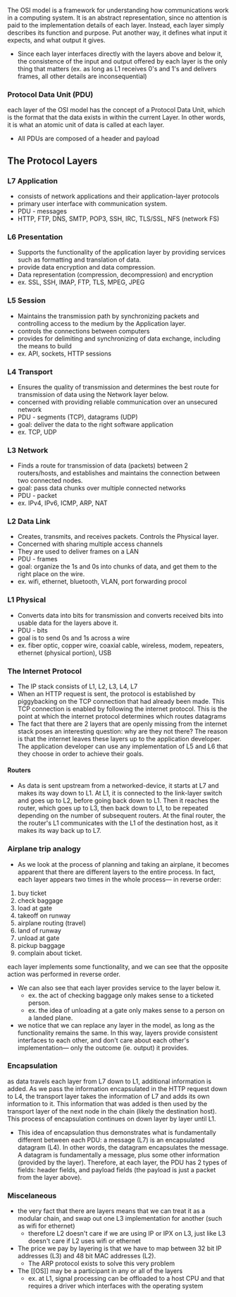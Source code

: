 
The OSI model is a framework for understanding how communications work in a computing system. It is an abstract representation, since no attention is paid to the implementation details of each layer. Instead, each layer simply describes its function and purpose. Put another way, it defines what input it expects, and what output it gives. 
- Since each layer interfaces directly with the layers above and below it, the consistence of the input and output offered by each layer is the only thing that matters (ex. as long as L1 receives 0's and 1's and delivers frames, all other details are inconsequential)

### Protocol Data Unit (PDU)
each layer of the OSI model has the concept of a Protocol Data Unit, which is the format that the data exists in within the current Layer. In other words, it is what an atomic unit of data is called at each layer.
- All PDUs are composed of a header and payload

## The Protocol Layers
### L7 Application	
- consists of network applications and their application-layer protocols
- primary user interface with communication system.
- PDU - messages
- HTTP, FTP, DNS, SMTP, POP3, SSH, IRC, TLS/SSL, NFS (network FS)

### L6 Presentation 
- Supports the functionality of the application layer by providing services such as formatting and translation of data.
- provide data encryption and data compression.
- Data representation (compression, decompression) and encryption
- ex. SSL, SSH, IMAP, FTP, TLS, MPEG, JPEG

### L5 Session
- Maintains the transmission path by synchronizing packets and controlling access to the medium by the Application layer.
- controls the connections between computers
- provides for delimiting and synchronizing of data exchange, including the means to build 
- ex. API, sockets, HTTP sessions

### L4 Transport
- Ensures the quality of transmission and determines the best route for transmission of data using the Network layer below.
- concerned with providing reliable communication over an unsecured network
- PDU - segments (TCP), datagrams (UDP)
- goal: deliver the data to the right software application
- ex. TCP, UDP
	
### L3 Network 
- Finds a route for transmission of data (packets) between 2 routers/hosts, and establishes and maintains the connection between two connected nodes.
- goal: pass data chunks over multiple connected networks
- PDU - packet
- ex. IPv4, IPv6, ICMP, ARP, NAT

### L2 Data Link 
- Creates, transmits, and receives packets. Controls the Physical layer.
- Concerned with sharing multiple access channels
- They are used to deliver frames on a LAN
- PDU - frames
- goal: organize the 1s and 0s into chunks of data, and get them to the right place on the wire.
- ex. wifi, ethernet, bluetooth, VLAN, port forwarding procol

### L1 Physical 
- Converts data into bits for transmission and converts received bits into usable data for the layers above it.
- PDU - bits
- goal is to send 0s and 1s across a wire
- ex. fiber optic, copper wire, coaxial cable, wireless, modem, repeaters, ethernet (physical portion), USB

### The Internet Protocol
- The IP stack consists of L1, L2, L3, L4, L7
- When an HTTP request is sent, the protocol is established by piggybacking on the TCP connection that had already been made. This TCP connection is enabled by following the internet protocol. This is the point at which the internet protocol determines which routes datagrams
- The fact that there are 2 layers that are openly missing from the internet stack poses an interesting question: why are they not there? The reason is that the internet leaves these layers up to the application developer. The application developer can use any implementation of L5 and L6 that they choose in order to achieve their goals.

#### Routers
- As data is sent upstream from a networked-device, it starts at L7 and makes its way down to L1. At L1, it is connected to the link-layer switch and goes up to L2, before going back down to L1. Then it reaches the router, which goes up to L3, then back down to L1, to be repeated depending on the number of subsequent routers. At the final router, the the router's L1 communicates with the L1 of the destination host, as it makes its way back up to L7.

### Airplane trip analogy
- As we look at the process of planning and taking an airplane, it becomes apparent that there are different layers to the entire process. In fact, each layer appears two times in the whole process— in reverse order:
1. buy ticket
2. check baggage
3. load at gate
4. takeoff on runway
5. airplane routing (travel)
6. land of runway
7. unload at gate
8. pickup baggage
9. complain about ticket.

each layer implements some functionality, and we can see that the opposite action was performed in reverse order.
- We can also see that each layer provides service to the layer below it.
	- ex. the act of checking baggage only makes sense to a ticketed person. 
	- ex. the idea of unloading at a gate only makes sense to a person on a landed plane.
- we notice that we can replace any layer in the model, as long as the functionality remains the same. In this way, layers provide consistent interfaces to each other, and don't care about each other's implementation— only the outcome (ie. output) it provides.

### Encapsulation
as data travels each layer from L7 down to L1, additional information is added. As we pass the information encapsulated in the HTTP request down to L4, the transport layer takes the information of L7 and adds its own information to it. This information that was added is then used by the transport layer of the next node in the chain (likely the destination host). This process of encapsulation continues on down layer by layer until L1.
- This idea of encapsulation thus demonstrates what is fundamentally different between each PDU: a message (L7) is an encapsulated datagram (L4). In other words, the datagram encapsulates the message. A datagram is fundamentally a message, plus some other information (provided by the layer). Therefore, at each layer, the PDU has 2 types of fields: header fields, and payload fields (the payload is just a packet from the layer above).

### Miscelaneous
- the very fact that there are layers means that we can treat it as a modular chain, and swap out one L3 implementation for another (such as wifi for ethernet)
	- therefore L2 doesn't care if we are using IP or IPX on L3, just like L3 doesn't care if L2 uses wifi or ethernet
- The price we pay by layering is that we have to map between 32 bit IP addresses (L3) and 48 bit MAC addresses (L2).
	- The ARP protocol exists to solve this very problem
- The [[OS]] may be a participant in any or all of the layers
	- ex. at L1, signal processing can be offloaded to a host CPU and that requires a driver which interfaces with the operating system

